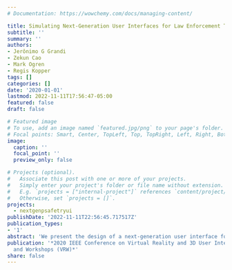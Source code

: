 ```yaml
---
# Documentation: https://wowchemy.com/docs/managing-content/

title: Simulating Next-Generation User Interfaces for Law Enforcement Traffic Stops
subtitle: ''
summary: ''
authors:
- Jerônimo G Grandi
- Zekun Cao
- Mark Ogren
- Regis Kopper
tags: []
categories: []
date: '2020-01-01'
lastmod: 2022-11-11T17:56:47-05:00
featured: false
draft: false

# Featured image
# To use, add an image named `featured.jpg/png` to your page's folder.
# Focal points: Smart, Center, TopLeft, Top, TopRight, Left, Right, BottomLeft, Bottom, BottomRight.
image:
  caption: ''
  focal_point: ''
  preview_only: false

# Projects (optional).
#   Associate this post with one or more of your projects.
#   Simply enter your project's folder or file name without extension.
#   E.g. `projects = ["internal-project"]` references `content/project/deep-learning/index.md`.
#   Otherwise, set `projects = []`.
projects:
  - nextgenpsafetryui
publishDate: '2022-11-11T22:56:45.717517Z'
publication_types:
- '1'
abstract: 'We present the design of a next-generation user interface for law enforcement ofﬁcers, developed to assist with current trafﬁc procedures. Our design leverages the futuristic capabilities of augmented reality displays, integrating real and virtual elements. Our team has created a trafﬁc stop scenario in immersive virtual reality, where the participant assumes the role of a police ofﬁcer and interacts with a simulated augmented user interface and a virtual driver.'
publication: '*2020 IEEE Conference on Virtual Reality and 3D User Interfaces Abstracts
  and Workshops (VRW)*'
share: false
---
```

